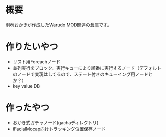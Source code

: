 # 概要

則巻おかきが作成したWarudo MOD関連の倉庫です。

# 作りたいやつ

- リスト用Foreachノード
- 並列実行をブロック、実行キューにより順番に実行するノード（デフォルトのノードで実現はしてるので、ステート付きのキューイング用ノードとか？）
- key value DB

# 作ったやつ

- おかき式ガチャノード(gachaディレクトリ)
- iFacialMocap向けトラッキング位置保存ノード
